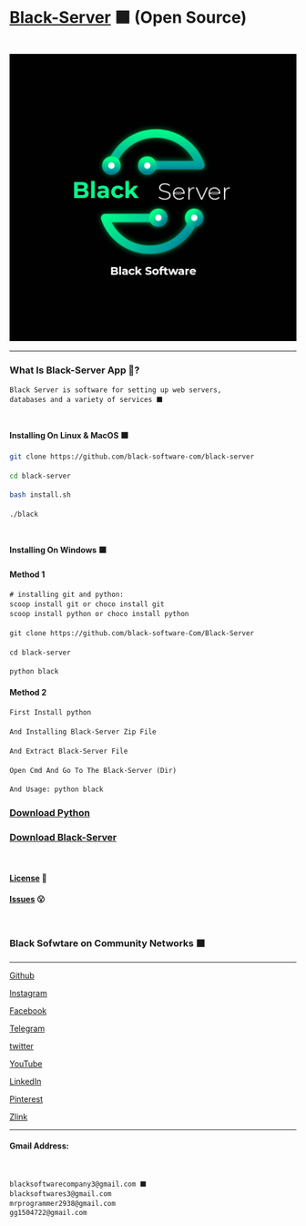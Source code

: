 # [Black-Server](https://github.com/black-software-com/black-server) ⬛ (Open Source)
<br>
<center>
<a href="https://github.com/black-software-com/black-server" title="Black-Server Logo" >
<img src="./Scr/black-server-logo-.png" alt="Black-Server Logo" title="Black-Server Logo" >
</a>
</center>
<hr>

### What Is Black-Server App 🤔?
``` txt
Black Server is software for setting up web servers,
databases and a variety of services ⬛
```
<br>

**Installing On Linux & MacOS ⬛**
``` sh
git clone https://github.com/black-software-com/black-server

cd black-server

bash install.sh

./black
```
<br>

**Installing On Windows ⬛**
#### Method 1

``` txt
# installing git and python:
scoop install git or choco install git
scoop install python or choco install python

git clone https://github.com/black-software-Com/Black-Server

cd black-server

python black
```

#### Method 2
``` txt
First Install python 

And Installing Black-Server Zip File

And Extract Black-Server File 

Open Cmd And Go To The Black-Server (Dir)

And Usage: python black

```

### [Download Python](https://www.python.org/ftp/python/3.10.1/python-3.10.1-amd64.exe)

### [Download Black-Server](https://github.com/black-software-Com/Black-Server/archive/refs/heads/master.zip)

<br>

#### [License](https://github.com/black-software-Com/Black-Server/blob/master/LICENSE) 📝

#### [Issues](https://github.com/black-software-Com/Black-Server/issues) 😮
<br>

### Black Sofwtare on Community Networks ⬛
---

[Github](https://github.com/black-software-com)

[Instagram](https://instagram.com/black_software_company)

[Facebook](https://www.facebook.com/profile.php?id=100076104841323)

[Telegram](https://t.me/blacksoftware3)

[twitter](https://twitter.com/blacksoftware3 )

[YouTube](https://www.youtube.com/channel/UCJNgrVc2NvEuMkASBa5AzLg)

[LinkedIn](https://www.linkedin.com/in/black-software-608425226/)

[Pinterest](https://www.pinterest.com/blacksoftwarecompany3/_saved/)

[Zlink](https://zil.ink/blacksoftware)

---

#### Gmail Address:
<br>

``` txt
blacksoftwarecompany3@gmail.com ⬛
blacksoftwares3@gmail.com
mrprogrammer2938@gmail.com
gg1504722@gmail.com
```
<br>
